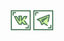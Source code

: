 <center>
  <a href="https://vk.com/mopo3ilo"><img src="vk-vk.svg" width="32"></a>
  <a href="https://t.me/mopo3ilo"><img src="telegram.svg" width="32"></a>
</center>
